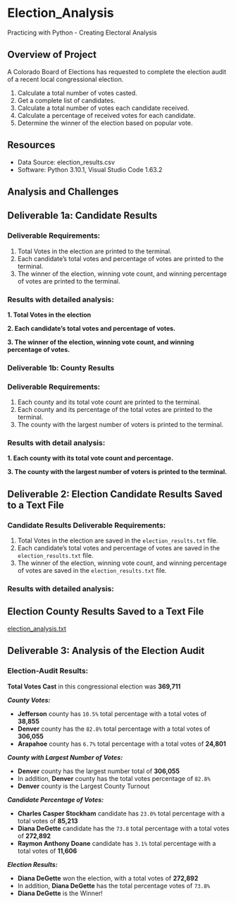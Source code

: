 # Election_Analysis
Practicing with Python - Creating Electoral Analysis

## Overview of Project
A Colorado Board of Elections has requested to complete the election audit of a recent local congressional election.

1. Calculate a total number of votes casted.
2. Get a complete list of candidates.
3. Calculate a total number of votes each candidate received.
4. Calculate a percentage of received votes for each candidate.
5. Determine the winner of the election based on popular vote.

## Resources
* Data Source: election_results.csv
* Software: Python 3.10.1, Visual Studio Code 1.63.2

## Analysis and Challenges

## Deliverable 1a: Candidate Results
### Deliverable Requirements:
1. Total Votes in the election are printed to the terminal.
2. Each candidate’s total votes and percentage of votes are printed to the terminal.
3. The winner of the election, winning vote count, and winning percentage of votes are printed to the terminal.
 
### Results with detailed analysis:
**1. Total Votes in the election**



**2. Each candidate’s total votes and percentage of votes.**



**3. The winner of the election, winning vote count, and winning percentage of votes.**



### Deliverable 1b: County Results
### Deliverable Requirements:
1. Each county and its total vote count are printed to the terminal.
2. Each county and its percentage of the total votes are printed to the terminal.
3. The county with the largest number of voters is printed to the terminal.

### Results with detail analysis:

**1. Each county with its total vote count and percentage.**



**3. The county with the largest number of voters is printed to the terminal.**



## Deliverable 2: Election Candidate Results Saved to a Text File
### Candidate Results Deliverable Requirements:

1. Total Votes in the election are saved in the `election_results.txt` file.
2. Each candidate’s total votes and percentage of votes are saved in the `election_results.txt` file. 
3. The winner of the election, winning vote count, and winning percentage of votes are saved in the `election_results.txt` file.
 
### Results with detailed analysis:

## Election County Results Saved to a Text File

[election_analysis.txt](https://github.com/anzhelikasuchkova/Election_Analysis/files/7844584/election_analysis.txt)

## Deliverable 3: Analysis of the Election Audit

### Election-Audit Results:

**Total Votes Cast** in this congressional election was **369,711**

***County Votes:***

- **Jefferson** county has `10.5%` total percentage with a total votes of **38,855**
- **Denver** county has the `82.8%` total percentage with a total votes of **306,055**
- **Arapahoe** county has `6.7%` total percentage with a total votes of **24,801**

***County with Largest Number of Votes:***

- **Denver** county has the largest number total of **306,055**
- In addition, **Denver** county has the total votes percentage of `82.8%`  
- **Denver** county is the Largest County Turnout

***Candidate Percentage of Votes:***
- **Charles Casper Stockham** candidate has `23.0%` total percentage with a total votes of **85,213**
- **Diana DeGette** candidate has the `73.8` total percentage with a total votes of **272,892**
- **Raymon Anthony Doane** candidate has `3.1%` total percentage with a total votes of **11,606**

***Election Results:***
- **Diana DeGette** won the election, with a total votes of **272,892**
- In addition, **Diana DeGette** has the total percentage votes of `73.8%`
- **Diana DeGette** is the Winner!
